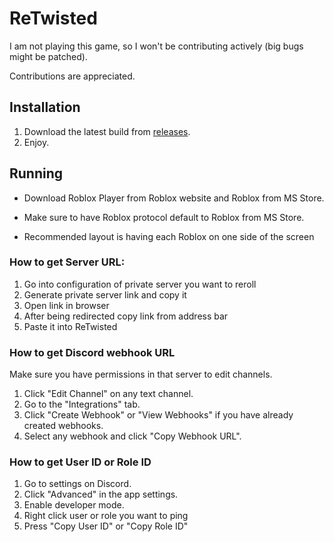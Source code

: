 # ReTwisted

I am not playing this game, so I won't be contributing actively (big bugs might be patched).

Contributions are appreciated.

## Installation

1. Download the latest build from [releases](https://github.com/Okmada/ReTwisted/releases).
2. Enjoy.

## Running

- Download Roblox Player from Roblox website and Roblox from MS Store.

- Make sure to have Roblox protocol default to Roblox from MS Store.

- Recommended layout is having each Roblox on one side of the screen

### How to get Server URL:

1. Go into configuration of private server you want to reroll
2. Generate private server link and copy it
3. Open link in browser
4. After being redirected copy link from address bar
5. Paste it into ReTwisted

### How to get Discord webhook URL

Make sure you have permissions in that server to edit channels.

1. Click "Edit Channel" on any text channel.
2. Go to the "Integrations" tab.
3. Click "Create Webhook" or "View Webhooks" if you have already created webhooks.
4. Select any webhook and click "Copy Webhook URL".

### How to get User ID or Role ID

1. Go to settings on Discord.
2. Click "Advanced" in the app settings.
3. Enable developer mode.
4. Right click user or role you want to ping
5. Press "Copy User ID" or "Copy Role ID"
